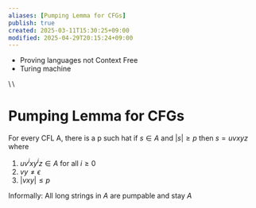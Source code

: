 ```yaml
---
aliases: [Pumping Lemma for CFGs]
publish: true
created: 2025-03-11T15:30:25+09:00
modified: 2025-04-29T20:15:24+09:00
---
```


- Proving languages not Context Free
- Turing machine

$\setminus \smallsetminus$

# Pumping Lemma for CFGs

For every CFL A, there is a p such hat if $s \in A$ and $| s | \ge p$ then $s = uvxyz$ where
1) $uv^{i}xy^{i}z \in A$ for all $i \ge 0$
2) $vy \ne \epsilon$
3) $| vxy | \le p$

Informally: All long strings in $A$ are pumpable and stay $A$
